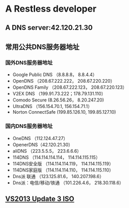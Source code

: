# A Restless developer


## A DNS server:42.120.21.30

######

## 常用公共DNS服务器地址


### 国外DNS服务器地址

* Google Public DNS （8.8.8.8， 8.8.4.4）
* OpenDNS （208.67.222.222， 208.67.220.220）
* OpenDNS Family （208.67.222.123， 208.67.220.123）
* V2EX DNS （199.91.73.222；178.79.131.110）
* Comodo Secure (8.26.56.26， 8.20.247.20)
* UltraDNS （156.154.70.1, 156.154.71.1）
* Norton ConnectSafe (199.85.126.10, 199.85.127.10)

### 国内DNS服务器地址

* OneDNS （112.124.47.27）
* OpenerDNS（42.120.21.30）
* aliDNS （223.5.5.5， 223.6.6.6）
* 114DNS （114.114.114.114， 114.114.115.115）
* 114DNS安全版 （114.114.114.119， 114.114.115.119）
* 114DNS家庭版 （114.114.114.110， 114.114.115.110）
* Dns派 联通 （123.125.81.6， 140.207.198.6）
* Dns派：电信/移动/铁通 （101.226.4.6， 218.30.118.6）

## [VS2013 Update 3 ISO](http://download.microsoft.com/download/0/4/1/0414085C-27A6-4842-ABC5-F545950A592F/vs2013.3.iso)